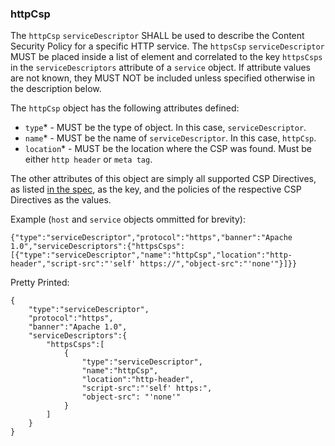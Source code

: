 ### httpCsp

The `httpCsp` `serviceDescriptor` SHALL be used to describe the Content Security Policy for a specific HTTP service. The `httpsCsp` `serviceDescriptor` MUST be placed inside a list of element and correlated to the key `httpsCsps` in the `serviceDescriptors` attribute of a `service` object. If attribute values are not known, they MUST NOT be included unless specified otherwise in the description below. 

The `httpCsp` object has the following attributes defined:
* `type`* - MUST be the type of object. In this case, `serviceDescriptor`.
* `name`* - MUST be the name of `serviceDescriptor`. In this case, `httpCsp`.
* `location`* - MUST be the location where the CSP was found. Must be either `http header` or `meta tag`.

The other attributes of this object are simply all supported CSP Directives, as listed [in the spec](https://developer.mozilla.org/en-US/docs/Web/HTTP/Headers/Content-Security-Policy#Directives), as the key, and the policies of the respective CSP Directives as the values. 

Example (`host` and `service` objects ommitted for brevity):
```
{"type":"serviceDescriptor","protocol":"https","banner":"Apache 1.0","serviceDescriptors":{"httpsCsps":[{"type":"serviceDescriptor","name":"httpCsp","location":"http-header","script-src":"'self' https://","object-src":"'none'"}]}}
```


Pretty Printed:
```
{
    "type":"serviceDescriptor",
    "protocol":"https",
    "banner":"Apache 1.0",
    "serviceDescriptors":{
        "httpsCsps":[
            {
                "type":"serviceDescriptor",
                "name":"httpCsp",
                "location":"http-header",
                "script-src":"'self' https:",
                "object-src": "'none'"
            }
        ]
    }
}
```
